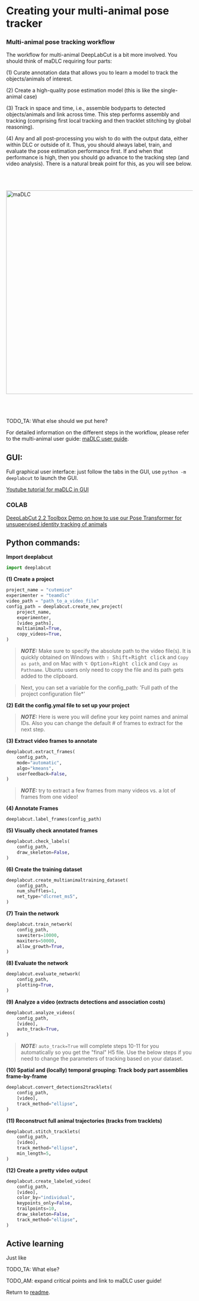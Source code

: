 # Creating your multi-animal pose tracker

### Multi-animal pose tracking workflow

The workflow for multi-animal DeepLabCut is a bit more involved. You should think of maDLC requiring four parts:

(1) Curate annotation data that allows you to learn a model to track the objects/animals of interest.

(2) Create a high-quality pose estimation model (this is like the single-animal case)

(3) Track in space and time, i.e., assemble bodyparts to detected objects/animals and link across time. This step performs assembly and tracking (comprising first local tracking and then tracklet stitching by global reasoning).

(4) Any and all post-processing you wish to do with the output data, either within DLC or outside of it.
Thus, you should always label, train, and evaluate the pose estimation performance first. If and when that performance is high, then you should go advance to the tracking step (and video analysis). There is a natural break point for this, as you will see below.

<img src="https://images.squarespace-cdn.com/content/v1/57f6d51c9f74566f55ecf271/1596370260800-SP2GWKDPJCOIR7LJ31VM/ke17ZwdGBToddI8pDm48kB4fL2ovSQh5dRlH2jCMtpoUqsxRUqqbr1mOJYKfIPR7LoDQ9mXPOjoJoqy81S2I8N_N4V1vUb5AoIIIbLZhVYxCRW4BPu10St3TBAUQYVKcSV94BuD0XUinmig_1P1RJNYVU597j3jgswapL4c_w92BJE9r6UgUperYhWQ2ubQ_/workflow.png?format=2500w" width="550" title="maDLC" alt="maDLC" align="center" vspace = "50">

TODO_TA: What else should we put here?

For detailed information on the different steps in the workflow, please refer to the multi-animal user guide: <a href="https://deeplabcut.github.io/DeepLabCut/docs/maDLC_UserGuide.html#multi-animal-userguide" target="_blank">maDLC user guide</a>.

## GUI:

Full graphical user interface: just follow the tabs in the GUI, use `python -m deeplabcut` to launch the GUI.

[Youtube tutorial for maDLC in GUI](https://www.youtube.com/watch?v=Kp-stcTm77g&list=PLjpMSEOb9vRFefBwT4l6kCfAXDJ8uHJjq&index=3)

### COLAB

<a href="https://github.com/DeepLabCut/DeepLabCut/blob/master/examples/COLAB/COLAB_transformer_reID.ipynb" target="_blank">DeepLabCut 2.2 Toolbox Demo on how to use our Pose Transformer for unsupervised identity tracking of animals</a>

## Python commands:

**Import deeplabcut**
```python
import deeplabcut
```

**(1) Create a project**
```python
project_name = "cutemice"
experimenter = "teamdlc"
video_path = "path_to_a_video_file"
config_path = deeplabcut.create_new_project(
    project_name,
    experimenter,
    [video_paths],
    multianimal=True,
    copy_videos=True,
)
```
> **_NOTE:_**  Make sure to specify the absolute path to the video file(s).
> It is quickly obtained on Windows with <kbd>⇧ Shift</kbd>+<kbd>Right click</kbd> and `Copy as path`,
> and on Mac with <kbd>⌥ Option</kbd>+<kbd>Right click</kbd> and `Copy as Pathname`.
> Ubuntu users only need to copy the file and its path gets added to the clipboard.

> Next, you can set a variable for the config_path: 'Full path of the project configuration file*'

**(2) Edit the config.ymal file to set up your project**
> **_NOTE:_** Here is were you will define your key point names and animal IDs. Also you can change the default # of frames to extract for the next step.

**(3) Extract video frames to annotate**
```python
deeplabcut.extract_frames(
    config_path,
    mode="automatic",
    algo="kmeans",
    userfeedback=False,
)
```
> **_NOTE:_** try to extract a few frames from many videos vs. a lot of frames from one video!

**(4) Annotate Frames**
```python
deeplabcut.label_frames(config_path)
```


**(5) Visually check annotated frames**
```python
deeplabcut.check_labels(
    config_path,
    draw_skeleton=False,
)
```

**(6) Create the training dataset**
```python
deeplabcut.create_multianimaltraining_dataset(
    config_path,
    num_shuffles=1,
    net_type="dlcrnet_ms5",
)
```

**(7) Train the network**
```python
deeplabcut.train_network(
    config_path,
    saveiters=10000,
    maxiters=50000,
    allow_growth=True,
)
```

**(8) Evaluate the network**
```python
deeplabcut.evaluate_network(
    config_path,
    plotting=True,
)
```

**(9) Analyze a video (extracts detections and association costs)**
```python
deeplabcut.analyze_videos(
    config_path,
    [video],
    auto_track=True,
)
```
> **_NOTE:_** `auto_track=True` will complete steps 10-11 for you automatically so you get the "final" H5 file. Use the below steps if you need to change the parameters of tracking based on your dataset.


**(10) Spatial and (locally) temporal grouping: Track body part assemblies frame-by-frame**
```python
deeplabcut.convert_detections2tracklets(
    config_path,
    [video],
    track_method="ellipse",
)
```


**(11) Reconstruct full animal trajectories (tracks from tracklets)**
```python
deeplabcut.stitch_tracklets(
    config_path,
    [video],
    track_method="ellipse",
    min_length=5,
)
```


**(12) Create a pretty video output**
```python
deeplabcut.create_labeled_video(
    config_path,
    [video],
    color_by="individual",
    keypoints_only=False,
    trailpoints=10,
    draw_skeleton=False,
    track_method="ellipse",
)
```

## Active learning

Just like 

TODO_TA: What else?

TODO_AM: expand critical points and link to maDLC user guide!

Return to [readme](../README.md).
